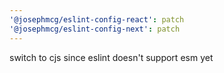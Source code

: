 ```yaml
---
'@josephmcg/eslint-config-react': patch
'@josephmcg/eslint-config-next': patch
---
```


switch to cjs since eslint doesn't support esm yet
